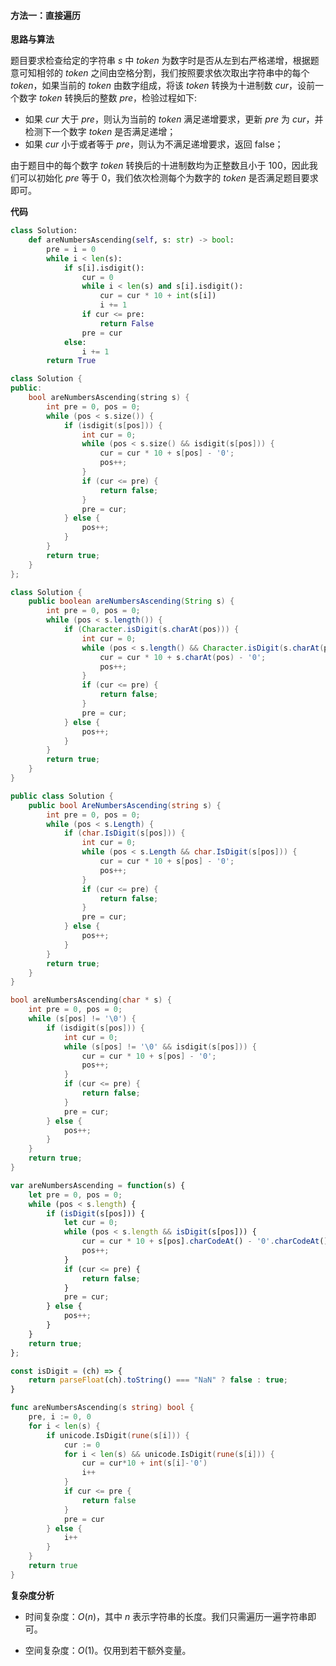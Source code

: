 #### 方法一：直接遍历

**思路与算法**

题目要求检查给定的字符串 $s$ 中 $\textit{token}$ 为数字时是否从左到右严格递增，根据题意可知相邻的 $\textit{token}$ 之间由空格分割，我们按照要求依次取出字符串中的每个 $\textit{token}$，如果当前的 $\textit{token}$ 由数字组成，将该 $\textit{token}$ 转换为十进制数 $\textit{cur}$，设前一个数字 $\textit{token}$ 转换后的整数 $\textit{pre}$，检验过程如下:
+ 如果 $\textit{cur}$ 大于 $\textit{pre}$，则认为当前的 $token$ 满足递增要求，更新 $pre$ 为 $cur$，并检测下一个数字 $token$ 是否满足递增； 
+ 如果 $\textit{cur}$ 小于或者等于 $\textit{pre}$，则认为不满足递增要求，返回 $\text{false}$；

由于题目中的每个数字 $\textit{token}$ 转换后的十进制数均为正整数且小于 $100$，因此我们可以初始化 $\textit{pre}$ 等于 $0$，我们依次检测每个为数字的 $\textit{token}$ 是否满足题目要求即可。

**代码**

```Python [sol1-Python3]
class Solution:
    def areNumbersAscending(self, s: str) -> bool:
        pre = i = 0
        while i < len(s):
            if s[i].isdigit():
                cur = 0
                while i < len(s) and s[i].isdigit():
                    cur = cur * 10 + int(s[i])
                    i += 1
                if cur <= pre:
                    return False
                pre = cur
            else:
                i += 1
        return True
```

```C++ [sol1-C++]
class Solution {
public:
    bool areNumbersAscending(string s) {
        int pre = 0, pos = 0;
        while (pos < s.size()) {
            if (isdigit(s[pos])) {
                int cur = 0;
                while (pos < s.size() && isdigit(s[pos])) {
                    cur = cur * 10 + s[pos] - '0';
                    pos++;
                }
                if (cur <= pre) {
                    return false;
                }
                pre = cur;
            } else {
                pos++;
            }
        }
        return true;
    }
};
```

```Java [sol1-Java]
class Solution {
    public boolean areNumbersAscending(String s) {
        int pre = 0, pos = 0;
        while (pos < s.length()) {
            if (Character.isDigit(s.charAt(pos))) {
                int cur = 0;
                while (pos < s.length() && Character.isDigit(s.charAt(pos))) {
                    cur = cur * 10 + s.charAt(pos) - '0';
                    pos++;
                }
                if (cur <= pre) {
                    return false;
                }
                pre = cur;
            } else {
                pos++;
            }
        }
        return true;
    }
}
```

```C# [sol1-C#]
public class Solution {
    public bool AreNumbersAscending(string s) {
        int pre = 0, pos = 0;
        while (pos < s.Length) {
            if (char.IsDigit(s[pos])) {
                int cur = 0;
                while (pos < s.Length && char.IsDigit(s[pos])) {
                    cur = cur * 10 + s[pos] - '0';
                    pos++;
                }
                if (cur <= pre) {
                    return false;
                }
                pre = cur;
            } else {
                pos++;
            }
        }
        return true;
    }
}
```

```C [sol1-C]
bool areNumbersAscending(char * s) {
    int pre = 0, pos = 0;
    while (s[pos] != '\0') {
        if (isdigit(s[pos])) {
            int cur = 0;
            while (s[pos] != '\0' && isdigit(s[pos])) {
                cur = cur * 10 + s[pos] - '0';
                pos++;
            }
            if (cur <= pre) {
                return false;
            }
            pre = cur;
        } else {
            pos++;
        }
    }
    return true;
}
```

```JavaScript [sol1-JavaScript]
var areNumbersAscending = function(s) {
    let pre = 0, pos = 0;
    while (pos < s.length) {
        if (isDigit(s[pos])) {
            let cur = 0;
            while (pos < s.length && isDigit(s[pos])) {
                cur = cur * 10 + s[pos].charCodeAt() - '0'.charCodeAt();
                pos++;
            }
            if (cur <= pre) {
                return false;
            }
            pre = cur;
        } else {
            pos++;
        }
    }
    return true;
};

const isDigit = (ch) => {
    return parseFloat(ch).toString() === "NaN" ? false : true;
}
```

```go [sol1-Golang]
func areNumbersAscending(s string) bool {
    pre, i := 0, 0
    for i < len(s) {
        if unicode.IsDigit(rune(s[i])) {
            cur := 0
            for i < len(s) && unicode.IsDigit(rune(s[i])) {
                cur = cur*10 + int(s[i]-'0')
                i++
            }
            if cur <= pre {
                return false
            }
            pre = cur
        } else {
            i++
        }
    }
    return true
}
```

**复杂度分析**

- 时间复杂度：$O(n)$，其中 $n$ 表示字符串的长度。我们只需遍历一遍字符串即可。

- 空间复杂度：$O(1)$。仅用到若干额外变量。